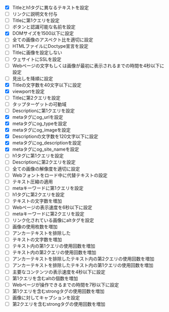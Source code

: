- [x] Titleとh1タグに異なるテキストを設定
- [ ] リンクに説明文を付与
- [ ] Titleに第1クエリを設定
- [ ] ボタンと認識可能な名前を設定
- [x] DOMサイズを1500以下に設定
- [ ] 全ての画像のアスペクト比を適切に設定
- [ ] HTMLファイルにDoctype宣言を設定
- [ ] Titleに画像を設定しない
- [ ] ウェサイトにSSLを設定
- [ ] Webページの文字もしくは画像が最初に表示されるまでの時間を4秒以下に設定
- [ ] 見出しを降順に設定
- [x] Titleの文字数を40文字以下に設定
- [x] viewportを設定
- [ ] Titleに第2クエリを設定
- [ ] タップターゲットの可動域
- [ ] Descriptionに第1クエリを設定
- [x] metaタグにog_urlを設定
- [x] metaタグにog_typeを設定
- [x] metaタグにog_imageを設定
- [x] Descriptionの文字数を120文字以下に設定
- [x] metaタグにog_descriptionを設定
- [x] metaタグにog_site_nameを設定
- [ ] h1タグに第1クエリを設定
- [ ] Descriptionに第2クエリを設定
- [ ] 全ての画像の解像度を適切に設定
- [ ] Webフォントをロード中に代替テキストの設定
- [ ] テキスト圧縮の適用
- [ ] metaキーワードに第1クエリを設定
- [ ] h1タグに第2クエリを設定
- [ ] テキストの文字数を増加
- [ ] Webページの表示速度を6秒以下に設定
- [ ] metaキーワードに第2クエリを設定
- [ ] リンク化されている画像にaltタグを設定
- [ ] 画像の使用枚数を増加
- [ ] アンカーテキストを排除した
- [ ] テキストの文字数を増加
- [ ] テキスト内の第1クエリの使用回数を増加
- [ ] テキスト内の第2クエリの使用回数を増加
- [ ] アンカーテキストを排除したテキスト内の第2クエリの使用回数を増加
- [ ] アンカーテキストを排除したテキスト内の第1クエリの使用回数を増加
- [ ] 主要なコンテンツの表示速度を4秒以下に設定
- [ ] 第1クエリを含むaltの個数を増加
- [ ] Webページが操作できるまでの時間を7秒以下に設定
- [ ] 第1クエリを含むstrongタグの使用回数を増加
- [ ] 画像に対してキャプションを設定
- [ ] 第2クエリを含むstrongタグの使用回数を増加
